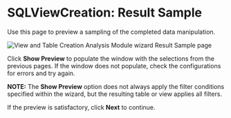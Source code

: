 # SQLViewCreation: Result Sample

Use this page to preview a sampling of the completed data manipulation.

![View and Table Creation Analysis Module wizard Result Sample page](/img/versioned_docs/accessanalyzer_11.6/accessanalyzer/admin/analysis/sqlviewcreation/resultsample.webp)

Click **Show Preview** to populate the window with the selections from the previous pages. If the
window does not populate, check the configurations for errors and try again.

**NOTE:** The **Show Preview** option does not always apply the filter conditions specified within
the wizard, but the resulting table or view applies all filters.

If the preview is satisfactory, click **Next** to continue.
